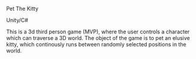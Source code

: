 Pet The Kitty

Unity/C#

This is a 3d third person game (MVP), where the user controls a character which can traverse a 3D world.
The object of the game is to pet an elusive kitty, which continously runs between randomly selected positions in the world.

